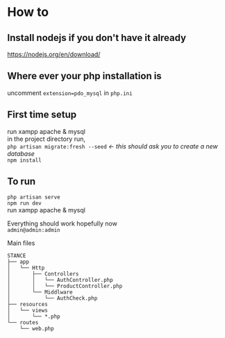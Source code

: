 # How to

## Install nodejs if you don't have it already <br>
https://nodejs.org/en/download/

## Where ever your php installation is <br>
uncomment `extension=pdo_mysql` in `php.ini` 

## First time setup
run xampp apache & mysql <br>
in the project directory run, <br>
`php artisan migrate:fresh --seed` *<- this should ask you to create a new database* <br>
`npm install`

## To run
`php artisan serve` <br>
`npm run dev` <br>
run xampp apache & mysql

Everything should work hopefully now <br>
`admin@admin:admin`


Main files <br>
```
STANCE  
├── app  
│   └── Http
│       ├── Controllers
│       │   └── AuthController.php
│       │   └── ProductController.php
│       └── Middlware
│           └── AuthCheck.php
├── resources
│   └── views
│       └── *.php
└── routes
    └── web.php
```
